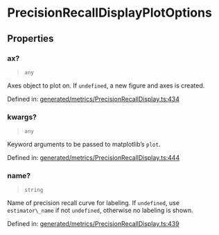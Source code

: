 # PrecisionRecallDisplayPlotOptions

## Properties

### ax?

> `any`

Axes object to plot on. If `undefined`, a new figure and axes is created.

Defined in:  [generated/metrics/PrecisionRecallDisplay.ts:434](https://github.com/transitive-bullshit/scikit-learn-ts/blob/92ab806/packages/sklearn/src/generated/metrics/PrecisionRecallDisplay.ts#L434)

### kwargs?

> `any`

Keyword arguments to be passed to matplotlib’s `plot`.

Defined in:  [generated/metrics/PrecisionRecallDisplay.ts:444](https://github.com/transitive-bullshit/scikit-learn-ts/blob/92ab806/packages/sklearn/src/generated/metrics/PrecisionRecallDisplay.ts#L444)

### name?

> `string`

Name of precision recall curve for labeling. If `undefined`, use `estimator\_name` if not `undefined`, otherwise no labeling is shown.

Defined in:  [generated/metrics/PrecisionRecallDisplay.ts:439](https://github.com/transitive-bullshit/scikit-learn-ts/blob/92ab806/packages/sklearn/src/generated/metrics/PrecisionRecallDisplay.ts#L439)
